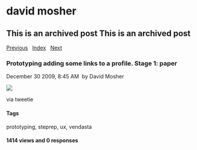 # david mosher

## This is an archived post This is an archived post

[Previous](../../../posts/2009/12/Prototyping%20step%202:%20hallway%20tested%20to%20discover%20flaws.%20(10%20minutes%20is%20all%20it%20took).%20Then%20refine%20paper%20prototype.%20-9264260.html)
  [Index](../../../index-3.html)  
[Next](../../../posts/2009/12/ASP.net%20failures%20at%20Cineplex.com%20while%20buying%20tickets...%20lame-9233408.html)

### Prototyping adding some links to a profile. Stage 1: paper

December 30 2009, 8:45 AM  by David Mosher

![](../../../image/2009/12/5631708-image.jpg)

via tweetie

#### Tags

prototyping, steprep, ux, vendasta

#### 1414 views and 0 responses

